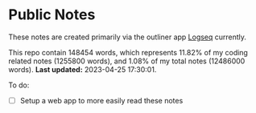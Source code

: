 # Public Notes

These notes are created primarily via the outliner app [Logseq](https://github.com/logseq/logseq) currently.

This repo contain 148454 words, which represents 11.82% of my coding related notes (1255800 words), and 1.08% of my total notes (12486000 words). **Last updated:** 2023-04-25 17:30:01. 

To do:

- [ ] Setup a web app to more easily read these notes
